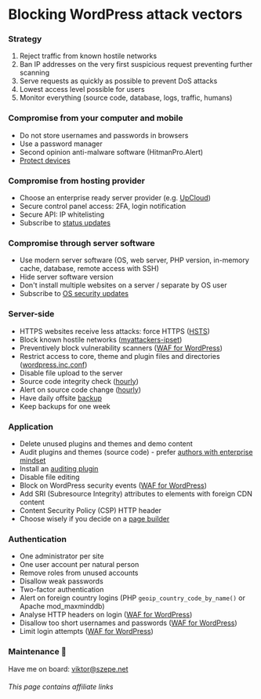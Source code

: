 # Blocking WordPress attack vectors

### Strategy

1. Reject traffic from known hostile networks
1. Ban IP addresses on the very first suspicious request preventing further scanning
1. Serve requests as quickly as possible to prevent DoS attacks
1. Lowest access level possible for users
1. Monitor everything (source code, database, logs, traffic, humans)

### Compromise from your computer and mobile

- Do not store usernames and passwords in browsers
- Use a password manager
- Second opinion anti-malware software (HitmanPro.Alert)
- [Protect devices](/Onboarding.md#cyber-security)

### Compromise from hosting provider

- Choose an enterprise ready server provider (e.g. [UpCloud](https://www.upcloud.com/register/?promo=U29Q8S))
- Secure control panel access: 2FA, login notification
- Secure API: IP whitelisting
- Subscribe to [status updates](https://status.upcloud.com/)

### Compromise through server software

- Use modern server software (OS, web server, PHP version, in-memory cache, database, remote access with SSH)
- Hide server software version
- Don't install multiple websites on a server / separate by OS user
- Subscribe to [OS security updates](https://www.debian.org/security/)

### Server-side

- HTTPS websites receive less attacks: force HTTPS ([HSTS](https://developer.mozilla.org/en-US/docs/Web/HTTP/Headers/Strict-Transport-Security))
- Block known hostile networks ([myattackers-ipset](/security/myattackers-ipsets))
- Preventively block vulnerability scanners ([WAF for WordPress](https://github.com/szepeviktor/waf4wordpress))
- Restrict access to core, theme and plugin files and directories ([wordpress.inc.conf](/webserver/apache-conf-available/wordpress.inc.conf))
- Disable file upload to the server
- Source code integrity check ([hourly](/monitoring/tripwire-fake.sh))
- Alert on source code change ([hourly](/monitoring/siteprotection.sh))
- Have daily offsite [backup](/backup)
- Keep backups for one week

### Application

- Delete unused plugins and themes and demo content
- Audit plugins and themes (source code) -
  prefer [authors with enterprise mindset](/Plugins.md#plugin-authors-with-enterprise-mindset)
- Install an [auditing plugin](https://wordpress.org/plugins/wp-user-activity/)
- Disable file editing
- Block on WordPress security events ([WAF for WordPress](https://github.com/szepeviktor/waf4wordpress))
- Add SRI (Subresource Integrity) attributes to elements with foreign CDN content
- Content Security Policy (CSP) HTTP header
- Choose wisely if you decide on a [page builder](https://www.wpbeaverbuilder.com/?fla=2082)

### Authentication

- One administrator per site
- One user account per natural person
- Remove roles from unused accounts
- Disallow weak passwords
- Two-factor authentication
- Alert on foreign country logins (PHP `geoip_country_code_by_name()` or Apache mod_maxminddb)
- Analyse HTTP headers on login ([WAF for WordPress](https://github.com/szepeviktor/waf4wordpress))
- Disallow too short usernames and passwords ([WAF for WordPress](https://github.com/szepeviktor/waf4wordpress))
- Limit login attempts ([WAF for WordPress](https://github.com/szepeviktor/waf4wordpress))

### Maintenance :wrench:

Have me on board: viktor@szepe.net

###### This page contains affiliate links
